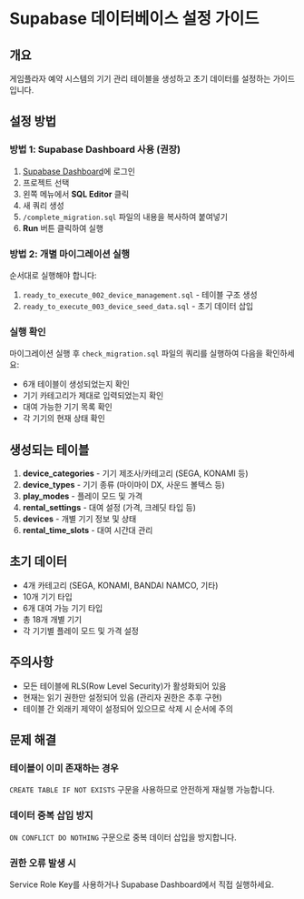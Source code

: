 # Supabase 데이터베이스 설정 가이드

## 개요
게임플라자 예약 시스템의 기기 관리 테이블을 생성하고 초기 데이터를 설정하는 가이드입니다.

## 설정 방법

### 방법 1: Supabase Dashboard 사용 (권장)

1. [Supabase Dashboard](https://app.supabase.com)에 로그인
2. 프로젝트 선택
3. 왼쪽 메뉴에서 **SQL Editor** 클릭
4. 새 쿼리 생성
5. `/complete_migration.sql` 파일의 내용을 복사하여 붙여넣기
6. **Run** 버튼 클릭하여 실행

### 방법 2: 개별 마이그레이션 실행

순서대로 실행해야 합니다:

1. `ready_to_execute_002_device_management.sql` - 테이블 구조 생성
2. `ready_to_execute_003_device_seed_data.sql` - 초기 데이터 삽입

### 실행 확인

마이그레이션 실행 후 `check_migration.sql` 파일의 쿼리를 실행하여 다음을 확인하세요:

- 6개 테이블이 생성되었는지 확인
- 기기 카테고리가 제대로 입력되었는지 확인  
- 대여 가능한 기기 목록 확인
- 각 기기의 현재 상태 확인

## 생성되는 테이블

1. **device_categories** - 기기 제조사/카테고리 (SEGA, KONAMI 등)
2. **device_types** - 기기 종류 (마이마이 DX, 사운드 볼텍스 등)
3. **play_modes** - 플레이 모드 및 가격
4. **rental_settings** - 대여 설정 (가격, 크레딧 타입 등)
5. **devices** - 개별 기기 정보 및 상태
6. **rental_time_slots** - 대여 시간대 관리

## 초기 데이터

- 4개 카테고리 (SEGA, KONAMI, BANDAI NAMCO, 기타)
- 10개 기기 타입
- 6개 대여 가능 기기 타입
- 총 18개 개별 기기
- 각 기기별 플레이 모드 및 가격 설정

## 주의사항

- 모든 테이블에 RLS(Row Level Security)가 활성화되어 있음
- 현재는 읽기 권한만 설정되어 있음 (관리자 권한은 추후 구현)
- 테이블 간 외래키 제약이 설정되어 있으므로 삭제 시 순서에 주의

## 문제 해결

### 테이블이 이미 존재하는 경우
`CREATE TABLE IF NOT EXISTS` 구문을 사용하므로 안전하게 재실행 가능합니다.

### 데이터 중복 삽입 방지
`ON CONFLICT DO NOTHING` 구문으로 중복 데이터 삽입을 방지합니다.

### 권한 오류 발생 시
Service Role Key를 사용하거나 Supabase Dashboard에서 직접 실행하세요.